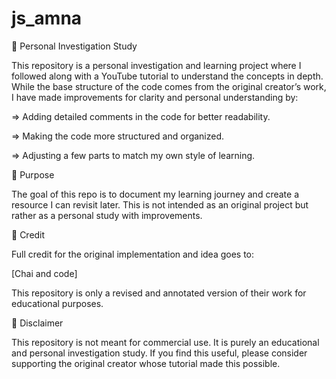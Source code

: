 # js_amna

🎇 Personal Investigation Study

This repository is a personal investigation and learning project where I followed along with a YouTube tutorial to understand the concepts in depth. While the base structure of the code comes from the original creator’s work, I have made improvements for clarity and personal understanding by:

=> Adding detailed comments in the code for better readability.

=> Making the code more structured and organized.

=> Adjusting a few parts to match my own style of learning.

🎯 Purpose

The goal of this repo is to document my learning journey and create a resource I can revisit later.
This is not intended as an original project but rather as a personal study with improvements.

🙏 Credit

Full credit for the original implementation and idea goes to:

[Chai and code]

This repository is only a revised and annotated version of their work for educational purposes.

📌 Disclaimer

This repository is not meant for commercial use. It is purely an educational and personal investigation study. If you find this useful, please consider supporting the original creator whose tutorial made this possible.
